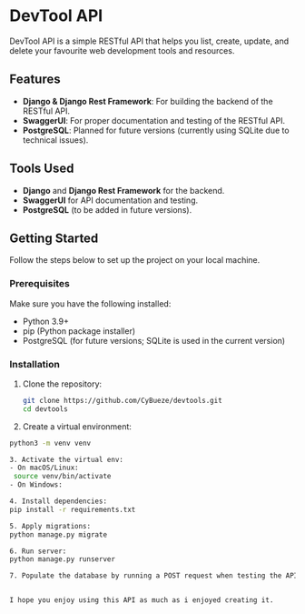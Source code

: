 # DevTool API

DevTool API is a simple RESTful API that helps you list, create, update, and delete your favourite web development tools and resources.

## Features
- **Django & Django Rest Framework**: For building the backend of the RESTful API.
- **SwaggerUI**: For proper documentation and testing of the RESTful API.
- **PostgreSQL**: Planned for future versions (currently using SQLite due to technical issues).

## Tools Used
- **Django** and **Django Rest Framework** for the backend.
- **SwaggerUI** for API documentation and testing.
- **PostgreSQL** (to be added in future versions).

## Getting Started

Follow the steps below to set up the project on your local machine.

### Prerequisites

Make sure you have the following installed:
- Python 3.9+
- pip (Python package installer)
- PostgreSQL (for future versions; SQLite is used in the current version)

### Installation

1. Clone the repository:
   ```bash
   git clone https://github.com/CyBueze/devtools.git
   cd devtools

2. Create a virtual environment:
  ```bash
  python3 -m venv venv

3. Activate the virtual env:
 - On macOS/Linux:
   source venv/bin/activate
 - On Windows:

4. Install dependencies:
  pip install -r requirements.txt
  
5. Apply migrations:
  python manage.py migrate

6. Run server:
  python manage.py runserver
  
7. Populate the database by running a POST request when testing the API.


I hope you enjoy using this API as much as i enjoyed creating it.
